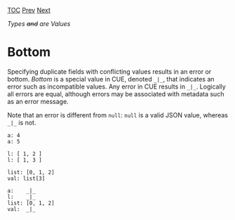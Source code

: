 [TOC](Readme.md) [Prev](duplicates.md) [Next](types.md)

_Types ~~and~~ are Values_

# Bottom

Specifying duplicate fields with conflicting values results in an error
or bottom.
_Bottom_ is a special value in CUE, denoted `_|_`, that indicates an
error such as incompatible values.
Any error in CUE results in `_|_`.
Logically all errors are equal, although errors may be associated with
metadata such as an error message.

Note that an error is different from `null`: `null` is a valid JSON value,
whereas `_|_` is not.

<!-- CUE editor -->
```
a: 4
a: 5

l: [ 1, 2 ]
l: [ 1, 3 ]

list: [0, 1, 2]
val: list[3]
```

<!-- result -->
```
a:    _|_
l:    _|_
list: [0, 1, 2]
val:  _|_
```
